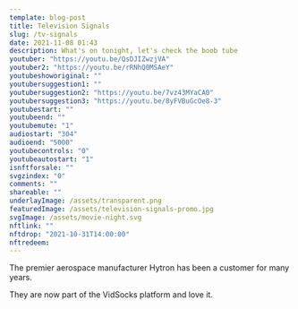 ```yaml
---
template: blog-post
title: Television Signals
slug: /tv-signals
date: 2021-11-08 01:43
description: What's on tonight, let's check the boob tube
youtuber: "https://youtu.be/QsDJIZwzjVA"
youtuber2: "https://youtu.be/rRNhQ0MSAeY"
youtubeshoworiginal: ""
youtubersuggestion1: ""
youtubersuggestion2: "https://youtu.be/7vz43MYaCA0"
youtubersuggestion3: "https://youtu.be/8yFVBuGcOe8-3"
youtubestart: ""
youtubeend: ""
youtubemute: "1"
audiostart: "304"
audioend: "5000"
youtubecontrols: "0"
youtubeautostart: "1"
isnftforsale: ""
svgzindex: "0"
comments: ""
shareable: ""
underlayImage: /assets/transparent.png
featuredImage: /assets/television-signals-promo.jpg
svgImage: /assets/movie-night.svg
nftlink: ""
nftdrop: "2021-10-31T14:00:00"
nftredeem:
---
```




The premier aerospace manufacturer Hytron has been a customer for many years. 

They are now part of the VidSocks platform and love it.



